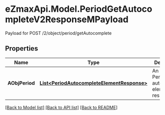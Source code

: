 # eZmaxApi.Model.PeriodGetAutocompleteV2ResponseMPayload
Payload for POST /2/object/period/getAutocomplete

## Properties

Name | Type | Description | Notes
------------ | ------------- | ------------- | -------------
**AObjPeriod** | [**List&lt;PeriodAutocompleteElementResponse&gt;**](PeriodAutocompleteElementResponse.md) | An array of Period autocomplete element response. | [optional] 

[[Back to Model list]](../README.md#documentation-for-models) [[Back to API list]](../README.md#documentation-for-api-endpoints) [[Back to README]](../README.md)

